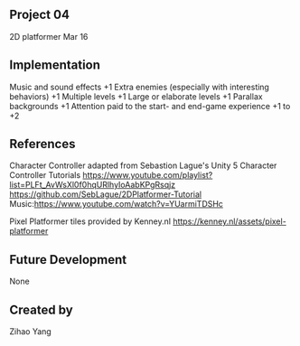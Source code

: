 ## Project 04 
2D platformer
Mar 16
## Implementation
Music and sound effects +1
Extra enemies (especially with interesting behaviors) +1
Multiple levels +1
Large or elaborate levels +1
Parallax backgrounds +1
Attention paid to the start- and end-game experience +1 to +2
## References

Character Controller adapted from Sebastion Lague's Unity 5 Character Controller Tutorials
https://www.youtube.com/playlist?list=PLFt_AvWsXl0f0hqURlhyIoAabKPgRsqjz
https://github.com/SebLague/2DPlatformer-Tutorial
Music:https://www.youtube.com/watch?v=YUarmiTDSHc

Pixel Platformer tiles provided by Kenney.nl
https://kenney.nl/assets/pixel-platformer

## Future Development
None
## Created by
Zihao Yang